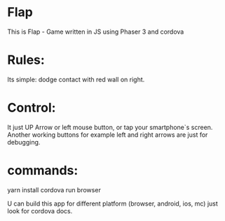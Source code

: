 # Flap

This is Flap - Game written in JS using Phaser 3 and cordova

# Rules:
Its simple: dodge contact with red wall on right.

# Control:
It just UP Arrow or left mouse button, or tap your smartphone`s screen.
Another working buttons for example left and right arrows are just for debugging.

# commands:

yarn install
cordova run browser

U can build this app for different platform (browser, android, ios, mc) just look for cordova docs.
